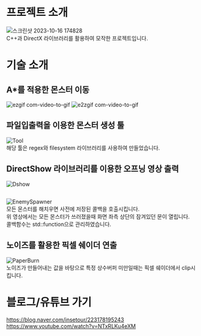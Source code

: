 # 프로젝트 소개
![스크린샷 2023-10-16 174828](https://github.com/KyungUnMin/Direct2DMKU/assets/86768610/0229db36-e5c4-496d-9433-fb19ca35ebf4)<br/>
C++과 DirectX 라이브러리를 활용하여 모작한 프로젝트입니다.<br/>

# 기술 소개
## A*를 적용한 몬스터 이동
![ezgif com-video-to-gif](https://github.com/KyungUnMin/Direct2DMKU/assets/86768610/e343d210-6b65-455a-b88b-d67218d617e4)
![e2zgif com-video-to-gif](https://github.com/KyungUnMin/Direct2DMKU/assets/86768610/a431fb89-e75c-4abb-aceb-11be33d48f72)<br/>

## 파일입출력을 이용한 몬스터 생성 툴
![Tool](https://github.com/KyungUnMin/Direct2DMKU/assets/86768610/ebac2e2b-0704-4d78-a32e-72cc1c58d7c0)<br/>
해당 툴은 regex와 filesystem 라이브러리를 사용하여 만들었습니다.

## DirectShow 라이브러리를 이용한 오프닝 영상 출력
![Dshow](https://github.com/KyungUnMin/Direct2DMKU/assets/86768610/a5dd781d-e5ae-4eb0-9cfe-805782d5075c)


##
![EnemySpawner](https://github.com/KyungUnMin/Direct2DMKU/assets/86768610/9fdc1643-4369-441e-9138-f31d1d414953)<br/>
모든 몬스터를 해치우면 사전에 저장된 콜백을 호출시킵니다.<br/>
위 영상에서는 모든 몬스터가 쓰러졌을때 화면 좌측 상단의 잠겨있던 문이 열립니다.<br/>
콜백함수는 std::function으로 관리하였습니다.<br/>

## 노이즈를 활용한 픽셀 쉐이더 연출
![PaperBurn](https://github.com/KyungUnMin/Direct2DMKU/assets/86768610/ec4257a4-8ade-41e6-92bb-d0d65e53a4a7)<br/>
노이즈가 만들어내는 값을 바탕으로 특정 상수버퍼 미만일때는 픽셀 쉐이더에서 clip시킵니다.

# 블로그/유튜브 가기
https://blog.naver.com/insetour/223178195243<br/>
https://www.youtube.com/watch?v=NTxRLKu4eXM
